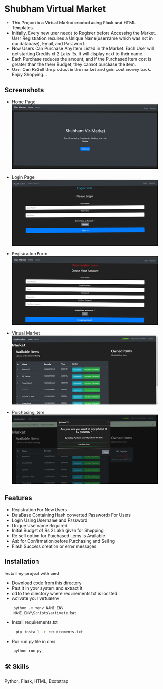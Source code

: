 
# Shubham Virtual Market
- This Project is a Virtual Market created using Flask and HTML Templates.
- Initially, Every new user needs to Register before Accessing the Market. User Registration requires a Unique Name(username which was not in our database), Email, and Password.
- Now Users Can Purchase Any Item Listed in the Market. Each User will get starting Credits of 2 Laks Rs. It will display next to their name.
- Each Purchase reduces the amount, and if the Purchased Item cost is greater than the there Budget, they cannot purchase the item.
- User Can ReSell the product in the market and gain cost money back.
Enjoy Shopping...

 

## Screenshots

- Home Page
![Home Page](images/Home_page.png)

- Login Page
![Login Form](images/Login_form.png)

- Registration Form
![Registration Form](images/Registration_form.png)

- Virtual Market
![Market](images/Market.png)

- Purchasing Item
![Purchasing](images/Purchasing_option.png)
## Features
- Registration For New Users
- DataBase Containing Hash converted Passwords For Users
- Login Using Username and Password
- Unique Username Required
- Initial Budget of Rs 2 Lakh given for Shopping
- Re-sell option for Purchased Items is Available
- Ask for Confirmation before Purchasing and Selling
- Flash Success creation or error messages. 




## Installation

Install my-project with cmd
- Download code from this directory
- Past it in your system and extract it
- cd to the directory where requirements.txt is located
- Activate your virtualenv
```cmd
    python -m venv NAME_ENV
    NAME_ENV\Scripts\activate.bat
```
- Install requirements.txt
```cmd
     pip install -r requirements.txt
```
- Run run.py file in cmd
```cmd
    python run.py
```

    
## 🛠 Skills
Python, Flask, HTML, Bootstrap


